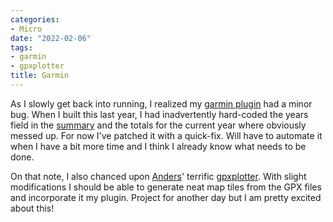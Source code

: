 ```yaml
---
categories:
- Micro
date: "2022-02-06"
tags:
- garmin
- gpxplotter
title: Garmin
---
```


As I slowly get back into running, I realized my [garmin plugin](https://srikanthperinkulam.com/2021/05/30/owning-my-garmin-data/) had a minor bug. When I built this last year, I had inadvertently hard-coded the years field in the [summary](https://srikanthperinkulam.com/garmin-stats/) and the totals for the current year where obviously messed up. For now I've patched it with a quick-fix. Will have to automate it when I have a bit more time and I think I already know what needs to be done.

On that note, I also chanced upon [Anders](https://www.andersle.no/posts/2018/gpxplot/gpxplot.html)' terrific [gpxplotter](https://github.com/andersle/gpxplotter). With slight modifications I should be able to generate neat map tiles from the GPX files and incorporate it my plugin. Project for another day but I am pretty excited about this!
